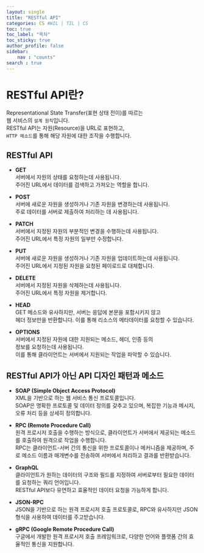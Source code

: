 ```yaml
---
layout: single
title: "RESTful API"
categories: CS #WIL | TIL | CS
toc: true
toc_label: "목차"
toc_sticky: true
author_profile: false
sidebar:
    nav : "counts"
search : true
---
```


# RESTful API란?
Representational State Transfer(표현 상태 전이)를 따르는   
웹 서비스의 `설계 원칙`입니다.   
RESTful API는 자원(Resource)을 URL로 표현하고,   
`HTTP 메소드`를 통해 해당 자원에 대한 조작을 수행합니다.   

## RESTful API
- **GET**   
서버에서 자원의 상태를 요청하는데 사용됩니다.   
주어진 URL에서 데이터를 검색하고 가져오는 역할을 합니다.

- **POST**   
서버에 새로운 자원을 생성하거나 기존 자원을 변경하는데 사용됩니다.      
주로 데이터를 서버로 제출하여 처리하는 데 사용됩니다.  

- **PATCH**   
서버에서 지정된 자원의 부분적인 변경을 수행하는데 사용됩니다.   
주어진 URL에서 특정 자원의 일부만 수정합니다.

- **PUT**   
서버에 새로운 자원을 생성하거나 기존 자원을 업데이트하는데 사용됩니다.   
주어진 URL에서 지정된 자원을 요청된 페이로드로 대체합니다.

- **DELETE**   
서버에서 지정된 자원을 삭제하는데 사용됩니다.   
주어진 URL에서 특정 자원을 제거합니다.

- **HEAD**   
GET 메소드와 유사하지만, 서버는 응답에 본문을 포함시키지 않고   
헤더 정보만을 반환합니다. 이를 통해 리소스의 메타데이터를 요청할 수 있습니다.

- **OPTIONS**   
서버에서 지정된 자원에 대한 지원되는 메소드, 헤더, 인증 등의   
정보를 요청하는데 사용됩니다.      
이를 통해 클라이언트는 서버에서 지원되는 작업을 파악할 수 있습니다.

## RESTful API가 아닌 API 디자인 패턴과 메소드
- **SOAP (Simple Object Access Protocol)**   
XML을 기반으로 하는 웹 서비스 통신 프로토콜입니다.   
SOAP은 명확한 프로토콜 및 데이터 정의를 갖추고 있으며, 복잡한 기능과 메시지, 오류 처리 등을 상세히 정의합니다.

- **RPC (Remote Procedure Call)**   
원격 프로시저 호출을 수행하는 방식으로, 클라이언트가 서버에서 제공되는 메소드를 호출하여 원격으로 작업을 수행합니다.   
RPC는 클라이언트-서버 간의 통신을 위한 프로토콜이나 메커니즘을 제공하며, 주로 메소드 이름과 매개변수를 전송하여 서버에서 처리하고 결과를 반환받습니다.

- **GraphQL**   
클라이언트가 원하는 데이터의 구조와 필드를 지정하여 서버로부터 필요한 데이터를 요청하는 쿼리 언어입니다.   
RESTful API보다 유연하고 효율적인 데이터 요청을 가능하게 합니다.

- **JSON-RPC**   
JSON을 기반으로 하는 원격 프로시저 호출 프로토콜로, RPC와 유사하지만 JSON 형식을 사용하여 데이터를 주고받습니다.

- **gRPC (Google Remote Procedure Call)**    
구글에서 개발한 원격 프로시저 호출 프레임워크로, 다양한 언어와 플랫폼 간의 효율적인 통신을 지원합니다.